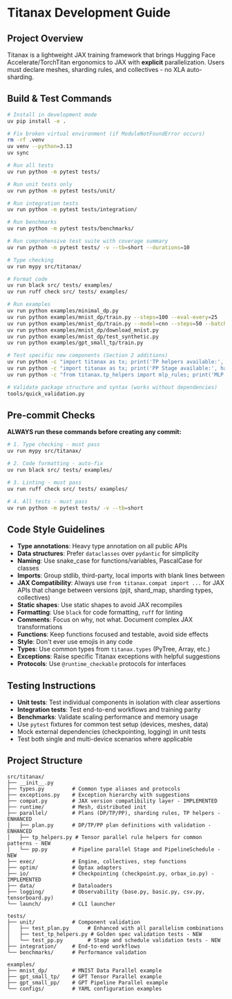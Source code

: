# Titanax Development Guide

## Project Overview
Titanax is a lightweight JAX training framework that brings Hugging Face Accelerate/TorchTitan ergonomics to JAX with **explicit** parallelization. Users must declare meshes, sharding rules, and collectives - no XLA auto-sharding.


## Build & Test Commands
```bash
# Install in development mode
uv pip install -e .

# Fix broken virtual environment (if ModuleNotFoundError occurs)
rm -rf .venv
uv venv --python=3.13
uv sync

# Run all tests
uv run python -m pytest tests/

# Run unit tests only
uv run python -m pytest tests/unit/

# Run integration tests
uv run python -m pytest tests/integration/

# Run benchmarks
uv run python -m pytest tests/benchmarks/

# Run comprehensive test suite with coverage summary
uv run python -m pytest tests/ -v --tb=short --durations=10

# Type checking
uv run mypy src/titanax/

# Format code
uv run black src/ tests/ examples/
uv run ruff check src/ tests/ examples/

# Run examples
uv run python examples/minimal_dp.py                                      # 10-line CPU-only example
uv run python examples/mnist_dp/train.py --steps=100 --eval-every=25
uv run python examples/mnist_dp/train.py --model=cnn --steps=50 --batch-size=128
uv run python examples/mnist_dp/download_mnist.py
uv run python examples/mnist_dp/test_synthetic.py
uv run python examples/gpt_small_tp/train.py

# Test specific new components (Section 2 additions)
uv run python -c "import titanax as tx; print('TP helpers available:', hasattr(tx, 'tp_helpers'))"
uv run python -c "import titanax as tx; print('PP Stage available:', hasattr(tx, 'Stage'))"
uv run python -c "from titanax.tp_helpers import mlp_rules; print('MLP rules:', mlp_rules('test', 'model'))"

# Validate package structure and syntax (works without dependencies)
tools/quick_validation.py
```

## Pre-commit Checks
**ALWAYS run these commands before creating any commit:**
```bash
# 1. Type checking - must pass
uv run mypy src/titanax/

# 2. Code formatting - auto-fix
uv run black src/ tests/ examples/

# 3. Linting - must pass  
uv run ruff check src/ tests/ examples/

# 4. All tests - must pass
uv run python -m pytest tests/ -v --tb=short
```

## Code Style Guidelines
- **Type annotations**: Heavy type annotation on all public APIs
- **Data structures**: Prefer `dataclasses` over `pydantic` for simplicity
- **Naming**: Use snake_case for functions/variables, PascalCase for classes
- **Imports**: Group stdlib, third-party, local imports with blank lines between
- **JAX Compatibility**: Always use `from titanax.compat import ...` for JAX APIs that change between versions (pjit, shard_map, sharding types, collectives)
- **Static shapes**: Use static shapes to avoid JAX recompiles
- **Formatting**: Use `black` for code formatting, `ruff` for linting
- **Comments**: Focus on why, not what. Document complex JAX transformations
- **Functions**: Keep functions focused and testable, avoid side effects
- **Style**: Don't ever use emojis in any code
- **Types**: Use common types from `titanax.types` (PyTree, Array, etc.)
- **Exceptions**: Raise specific Titanax exceptions with helpful suggestions
- **Protocols**: Use `@runtime_checkable` protocols for interfaces

## Testing Instructions
- **Unit tests**: Test individual components in isolation with clear assertions
- **Integration tests**: Test end-to-end workflows and training parity
- **Benchmarks**: Validate scaling performance and memory usage
- Use `pytest` fixtures for common test setup (devices, meshes, data)
- Mock external dependencies (checkpointing, logging) in unit tests
- Test both single and multi-device scenarios where applicable

## Project Structure
```
src/titanax/
├── __init__.py
├── types.py         # Common type aliases and protocols
├── exceptions.py    # Exception hierarchy with suggestions  
├── compat.py        # JAX version compatibility layer - IMPLEMENTED
├── runtime/         # Mesh, distributed init
├── parallel/        # Plans (DP/TP/PP), sharding rules, TP helpers - ENHANCED
│   ├── plan.py      # DP/TP/PP plan definitions with validation - ENHANCED
│   ├── tp_helpers.py # Tensor parallel rule helpers for common patterns - NEW
│   └── pp.py        # Pipeline parallel Stage and PipelineSchedule - NEW
├── exec/            # Engine, collectives, step functions
├── optim/           # Optax adapters
├── io/              # Checkpointing (checkpoint.py, orbax_io.py) - IMPLEMENTED
├── data/            # Dataloaders
├── logging/         # Observability (base.py, basic.py, csv.py, tensorboard.py)
└── launch/          # CLI launcher

tests/
├── unit/            # Component validation
│   ├── test_plan.py      # Enhanced with all parallelism combinations
│   ├── test_tp_helpers.py # Golden spec validation tests - NEW 
│   └── test_pp.py        # Stage and schedule validation tests - NEW
├── integration/     # End-to-end workflows
└── benchmarks/      # Performance validation

examples/
├── mnist_dp/        # MNIST Data Parallel example
├── gpt_small_tp/    # GPT Tensor Parallel example
├── gpt_small_pp/    # GPT Pipeline Parallel example
└── configs/         # YAML configuration examples
```

